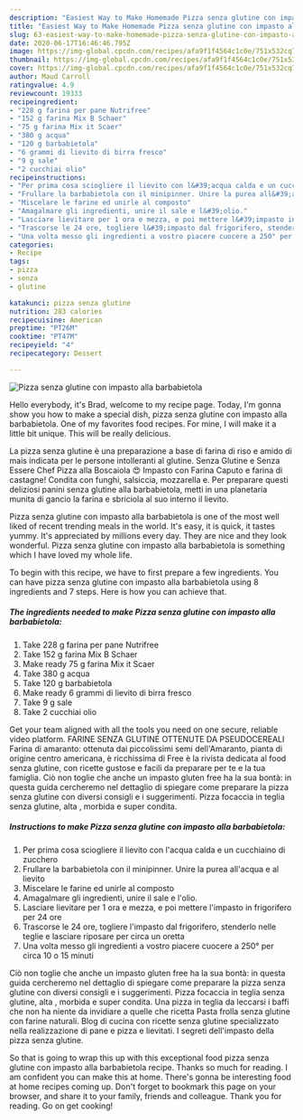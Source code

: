 ```yaml
---
description: "Easiest Way to Make Homemade Pizza senza glutine con impasto alla barbabietola"
title: "Easiest Way to Make Homemade Pizza senza glutine con impasto alla barbabietola"
slug: 63-easiest-way-to-make-homemade-pizza-senza-glutine-con-impasto-alla-barbabietola
date: 2020-06-17T16:46:46.795Z
image: https://img-global.cpcdn.com/recipes/afa9f1f4564c1c0e/751x532cq70/pizza-senza-glutine-con-impasto-alla-barbabietola-recipe-main-photo.jpg
thumbnail: https://img-global.cpcdn.com/recipes/afa9f1f4564c1c0e/751x532cq70/pizza-senza-glutine-con-impasto-alla-barbabietola-recipe-main-photo.jpg
cover: https://img-global.cpcdn.com/recipes/afa9f1f4564c1c0e/751x532cq70/pizza-senza-glutine-con-impasto-alla-barbabietola-recipe-main-photo.jpg
author: Maud Carroll
ratingvalue: 4.9
reviewcount: 19333
recipeingredient:
- "228 g farina per pane Nutrifree"
- "152 g farina Mix B Schaer"
- "75 g farina Mix it Scaer"
- "380 g acqua"
- "120 g barbabietola"
- "6 grammi di lievito di birra fresco"
- "9 g sale"
- "2 cucchiai olio"
recipeinstructions:
- "Per prima cosa sciogliere il lievito con l&#39;acqua calda e un cucchiaino di zucchero"
- "Frullare la barbabietola con il minipinner. Unire la purea all&#39;acqua e al lievito"
- "Miscelare le farine ed unirle al composto"
- "Amagalmare gli ingredienti, unire il sale e l&#39;olio."
- "Lasciare lievitare per 1 ora e mezza, e poi mettere l&#39;impasto in frigorifero per 24 ore"
- "Trascorse le 24 ore, togliere l&#39;impasto dal frigorifero, stenderlo nelle teglie e lasciare riposare per circa un oretta"
- "Una volta messo gli ingredienti a vostro piacere cuocere a 250° per circa 10 o 15 minuti"
categories:
- Recipe
tags:
- pizza
- senza
- glutine

katakunci: pizza senza glutine 
nutrition: 283 calories
recipecuisine: American
preptime: "PT26M"
cooktime: "PT47M"
recipeyield: "4"
recipecategory: Dessert

---
```



![Pizza senza glutine con impasto alla barbabietola](https://img-global.cpcdn.com/recipes/afa9f1f4564c1c0e/751x532cq70/pizza-senza-glutine-con-impasto-alla-barbabietola-recipe-main-photo.jpg)

Hello everybody, it's Brad, welcome to my recipe page. Today, I'm gonna show you how to make a special dish, pizza senza glutine con impasto alla barbabietola. One of my favorites food recipes. For mine, I will make it a little bit unique. This will be really delicious.

La pizza senza glutine è una preparazione a base di farina di riso e amido di mais indicata per le persone intolleranti al glutine. Senza Glutine e Senza Essere Chef Pizza alla Boscaiola 😍 Impasto con Farina Caputo e farina di castagne! Condita con funghi, salsiccia, mozzarella e. Per preparare questi deliziosi panini senza glutine alla barbabietola, metti in una planetaria munita di gancio la farina e sbriciola al suo interno il lievito.

Pizza senza glutine con impasto alla barbabietola is one of the most well liked of recent trending meals in the world. It's easy, it is quick, it tastes yummy. It's appreciated by millions every day. They are nice and they look wonderful. Pizza senza glutine con impasto alla barbabietola is something which I have loved my whole life.


To begin with this recipe, we have to first prepare a few ingredients. You can have pizza senza glutine con impasto alla barbabietola using 8 ingredients and 7 steps. Here is how you can achieve that.

<!--inarticleads1-->

##### The ingredients needed to make Pizza senza glutine con impasto alla barbabietola:

1. Take 228 g farina per pane Nutrifree
1. Take 152 g farina Mix B Schaer
1. Make ready 75 g farina Mix it Scaer
1. Take 380 g acqua
1. Take 120 g barbabietola
1. Make ready 6 grammi di lievito di birra fresco
1. Take 9 g sale
1. Take 2 cucchiai olio


Get your team aligned with all the tools you need on one secure, reliable video platform. FARINE SENZA GLUTINE OTTENUTE DA PSEUDOCEREALI Farina di amaranto: ottenuta dai piccolissimi semi dell&#39;Amaranto, pianta di origine centro americana, è ricchissima di Free è la rivista dedicata al food senza glutine, con ricette gustose e facili da preparare per te e la tua famiglia. Ciò non toglie che anche un impasto gluten free ha la sua bontà: in questa guida cercheremo nel dettaglio di spiegare come preparare la pizza senza glutine con diversi consigli e i suggerimenti. Pizza focaccia in teglia senza glutine, alta , morbida e super condita. 

<!--inarticleads2-->

##### Instructions to make Pizza senza glutine con impasto alla barbabietola:

1. Per prima cosa sciogliere il lievito con l&#39;acqua calda e un cucchiaino di zucchero
1. Frullare la barbabietola con il minipinner. Unire la purea all&#39;acqua e al lievito
1. Miscelare le farine ed unirle al composto
1. Amagalmare gli ingredienti, unire il sale e l&#39;olio.
1. Lasciare lievitare per 1 ora e mezza, e poi mettere l&#39;impasto in frigorifero per 24 ore
1. Trascorse le 24 ore, togliere l&#39;impasto dal frigorifero, stenderlo nelle teglie e lasciare riposare per circa un oretta
1. Una volta messo gli ingredienti a vostro piacere cuocere a 250° per circa 10 o 15 minuti


Ciò non toglie che anche un impasto gluten free ha la sua bontà: in questa guida cercheremo nel dettaglio di spiegare come preparare la pizza senza glutine con diversi consigli e i suggerimenti. Pizza focaccia in teglia senza glutine, alta , morbida e super condita. Una pizza in teglia da leccarsi i baffi che non ha niente da invidiare a quelle che ricetta Pasta frolla senza glutine con farine naturali. Blog di cucina con ricette senza glutine specializzato nella realizzazione di pane e pizza e lievitati. I segreti dell&#39;impasto della pizza senza glutine. 

So that is going to wrap this up with this exceptional food pizza senza glutine con impasto alla barbabietola recipe. Thanks so much for reading. I am confident you can make this at home. There's gonna be interesting food at home recipes coming up. Don't forget to bookmark this page on your browser, and share it to your family, friends and colleague. Thank you for reading. Go on get cooking!
